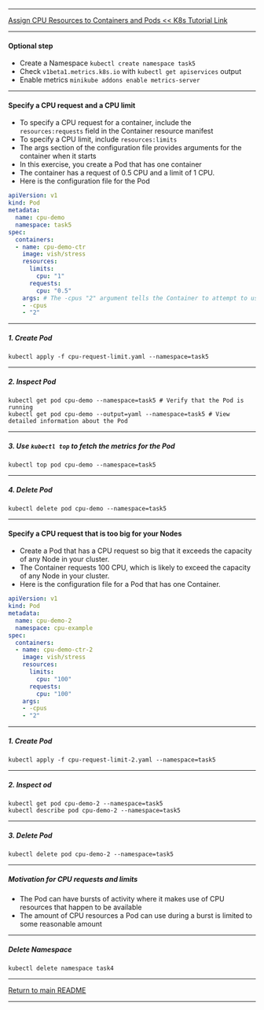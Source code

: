 *********************************************************************
[Assign CPU Resources to Containers and Pods << K8s Tutorial Link](https://kubernetes.io/docs/tasks/configure-pod-container/assign-cpu-resource/)
*********************************************************************
#### Optional step
* Create a Namespace `kubectl create namespace task5` 
* Check `v1beta1.metrics.k8s.io` with `kubectl get apiservices` output 
* Enable metrics `minikube addons enable metrics-server`
*********************************************************************
#### Specify a CPU request and a CPU limit 
* To specify a CPU request for a container, include the `resources:requests` field in the Container resource manifest
* To specify a CPU limit, include `resources:limits`
* The args section of the configuration file provides arguments for the container when it starts
* In this exercise, you create a Pod that has one container
* The container has a request of 0.5 CPU and a limit of 1 CPU.
* Here is the configuration file for the Pod
```yaml
apiVersion: v1
kind: Pod
metadata:
  name: cpu-demo
  namespace: task5
spec:
  containers:
  - name: cpu-demo-ctr
    image: vish/stress
    resources:
      limits:
        cpu: "1"
      requests:
        cpu: "0.5"
    args: # The -cpus "2" argument tells the Container to attempt to use 2 CPUs
    - -cpus 
    - "2" 
```
*********************************************************************
##### 1. Create Pod
```shell
kubectl apply -f cpu-request-limit.yaml --namespace=task5
```
*********************************************************************
##### 2. Inspect Pod 
```shell
kubectl get pod cpu-demo --namespace=task5 # Verify that the Pod is running
kubectl get pod cpu-demo --output=yaml --namespace=task5 # View detailed information about the Pod
```
*********************************************************************
##### 3. Use `kubectl top` to fetch the metrics for the Pod
```shell
kubectl top pod cpu-demo --namespace=task5
```
*********************************************************************
##### 4. Delete Pod
```shell
kubectl delete pod cpu-demo --namespace=task5
```
*********************************************************************
#### Specify a CPU request that is too big for your Nodes 
* Create a Pod that has a CPU request so big that it exceeds the capacity of any Node in your cluster. 
* The Container requests 100 CPU, which is likely to exceed the capacity of any Node in your cluster.
* Here is the configuration file for a Pod that has one Container.
```yaml
apiVersion: v1
kind: Pod
metadata:
  name: cpu-demo-2
  namespace: cpu-example
spec:
  containers:
  - name: cpu-demo-ctr-2
    image: vish/stress
    resources:
      limits:
        cpu: "100"
      requests:
        cpu: "100"
    args:
    - -cpus
    - "2"
```
*********************************************************************
##### 1. Create Pod
```shell
kubectl apply -f cpu-request-limit-2.yaml --namespace=task5
```
*********************************************************************
##### 2. Inspect od
```shell
kubectl get pod cpu-demo-2 --namespace=task5
kubectl describe pod cpu-demo-2 --namespace=task5 
```
*********************************************************************
##### 3. Delete Pod
```shell
kubectl delete pod cpu-demo-2 --namespace=task5
```
*********************************************************************
##### Motivation for CPU requests and limits
* The Pod can have bursts of activity where it makes use of CPU resources that happen to be available
* The amount of CPU resources a Pod can use during a burst is limited to some reasonable amount
*********************************************************************
##### Delete Namespace
```shell
kubectl delete namespace task4
```
*********************************************************************
[Return to main README](https://github.com/dmitriyshub/kube-hub)
*********************************************************************